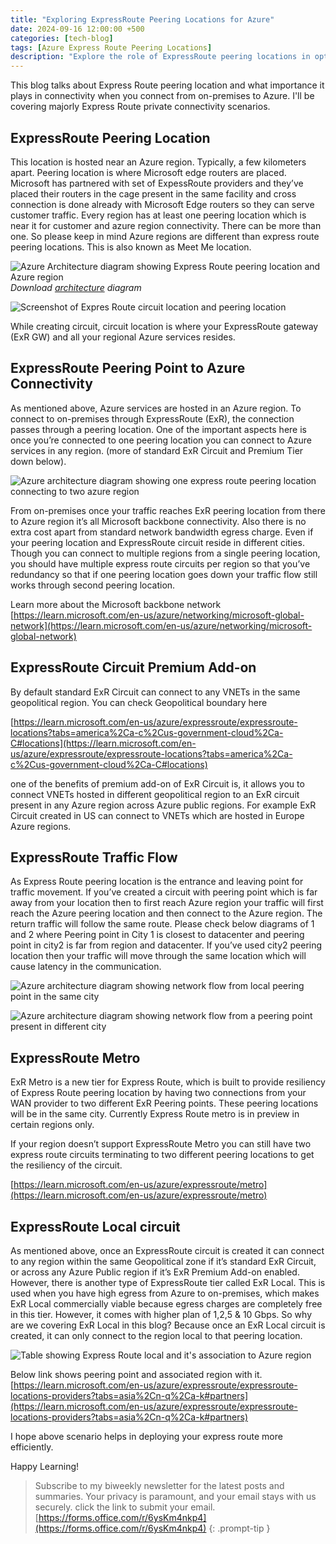 ```yaml
---
title: "Exploring ExpressRoute Peering Locations for Azure"
date: 2024-09-16 12:00:00 +500
categories: [tech-blog]
tags: [Azure Express Route Peering Locations]
description: "Explore the role of ExpressRoute peering locations in optimizing on-premises to Azure connectivity, covering private connectivity scenarios and circuit configurations"
---
```


This blog talks about Express Route peering location and what importance it plays in connectivity when you connect from on-premises to Azure. I'll be covering majorly Express Route private connectivity scenarios.

## ExpressRoute Peering Location
This location is hosted near an Azure region. Typically, a few kilometers apart. Peering location is where Microsoft edge routers are placed. Microsoft has partnered with set of ExpessRoute providers and they’ve placed their routers in the cage present in the same facility and cross connection is done already with Microsoft Edge routers so they can serve customer traffic. Every region has at least one peering location which is near it for customer and azure region connectivity. There can be more than one.
So please keep in mind Azure regions are different than express route peering locations.
This is also known as Meet Me location.

![Azure Architecture diagram showing Express Route peering location and Azure region](https://raw.githubusercontent.com/qureshiaquib/qureshiaquib.github.io/main/assets/16092024/architecture-of-express-route.jpg)
_Download [architecture](https://github.com/qureshiaquib/qureshiaquib.github.io/raw/main/assets/16092024/visio.vsdx) diagram_

![Screenshot of Expres Route circuit location and peering location](https://raw.githubusercontent.com/qureshiaquib/qureshiaquib.github.io/main/assets/16092024/expressroute-peering-location.jpg)

While creating circuit, circuit location is where your ExpressRoute gateway (ExR GW) and all your regional Azure services resides.

## ExpressRoute Peering Point to Azure Connectivity
As mentioned above, Azure services are hosted in an Azure region. To connect to on-premises through ExpressRoute (ExR), the connection passes through a peering location. One of the important aspects here is once you’re connected to one peering location you can connect to Azure services in any region. (more of standard ExR Circuit and Premium Tier down below).

![Azure architecture diagram showing one express route peering location connecting to two azure region](https://raw.githubusercontent.com/qureshiaquib/qureshiaquib.github.io/main/assets/16092024/peering-location-connecting-two-regions.jpg)

From on-premises once your traffic reaches ExR peering location from there to Azure region it’s all Microsoft backbone connectivity. Also there is no extra cost apart from standard network bandwidth egress charge. Even if your peering location and ExpressRoute circuit reside in different cities.
Though you can connect to multiple regions from a single peering location, you should have multiple express route circuits per region so that you’ve redundancy so that if one peering location goes down your traffic flow still works through second peering location.

Learn more about the Microsoft backbone network
[https://learn.microsoft.com/en-us/azure/networking/microsoft-global-network](https://learn.microsoft.com/en-us/azure/networking/microsoft-global-network)

## ExpressRoute Circuit Premium Add-on
By default standard ExR Circuit can connect to any VNETs in the same geopolitical region.
You can check Geopolitical boundary here

[https://learn.microsoft.com/en-us/azure/expressroute/expressroute-locations?tabs=america%2Ca-c%2Cus-government-cloud%2Ca-C#locations](https://learn.microsoft.com/en-us/azure/expressroute/expressroute-locations?tabs=america%2Ca-c%2Cus-government-cloud%2Ca-C#locations)

one of the benefits of premium add-on of ExR Circuit is, it allows you to connect VNETs hosted in different geopolitical region to an ExR circuit present in any Azure region across Azure public regions.
For example ExR Circuit created in US can connect to VNETs which are hosted in Europe Azure regions. 

## ExpressRoute Traffic Flow
As Express Route peering location is the entrance and leaving point for traffic movement.
If you’ve created a circuit with peering point which is far away from your location then to first reach Azure region your traffic will first reach the Azure peering location and then connect to the Azure region. The return traffic will follow the same route. 
Please check below diagrams of 1 and 2 where Peering point in City 1 is closest to datacenter and peering point in city2 is far from region and datacenter. If you’ve used city2 peering location then your traffic will move through the same location which will cause latency in the communication.

![Azure architecture diagram showing network flow from local peering point in the same city](https://raw.githubusercontent.com/qureshiaquib/qureshiaquib.github.io/main/assets/16092024/expressRoute-traffic-flow1.jpg)

![Azure architecture diagram showing network flow from a peering point present in different city](https://raw.githubusercontent.com/qureshiaquib/qureshiaquib.github.io/main/assets/16092024/expressRoute-traffic-flow2.jpg)

## ExpressRoute Metro
ExR Metro is a new tier for Express Route, which is built to provide resiliency of Express Route peering location by having two connections from your WAN provider to two different ExR Peering points. These peering locations will be in the same city. Currently Express Route metro is in preview in certain regions only.

If your region doesn’t support ExpressRoute Metro you can still have two express route circuits terminating to two different peering locations to get the resiliency of the circuit.

[https://learn.microsoft.com/en-us/azure/expressroute/metro](https://learn.microsoft.com/en-us/azure/expressroute/metro)

## ExpressRoute Local circuit
As mentioned above, once an ExpressRoute circuit is created it can connect to any region within the same Geopolitical zone if it’s standard ExR Circuit, or across any Azure Public region if it’s ExR Premium Add-on enabled. However, there is another type of ExpressRoute tier called ExR Local.
This is used when you have high egress from Azure to on-premises, which makes ExR Local commercially viable because egress charges are completely free in this tier. However, it comes with higher plan of 1,2,5 & 10 Gbps.
So why are we covering ExR Local in this blog? Because once an ExR Local circuit is created, it can only connect to the region local to that peering location.

![Table showing Express Route local and it's association to Azure region](https://raw.githubusercontent.com/qureshiaquib/qureshiaquib.github.io/main/assets/16092024/express-route-local.jpg)

Below link shows peering point and associated region with it.
[https://learn.microsoft.com/en-us/azure/expressroute/expressroute-locations-providers?tabs=asia%2Cn-q%2Ca-k#partners](https://learn.microsoft.com/en-us/azure/expressroute/expressroute-locations-providers?tabs=asia%2Cn-q%2Ca-k#partners)

I hope above scenario helps in deploying your express route more efficiently.

Happy Learning!

>Subscribe to my biweekly newsletter for the latest posts and summaries. Your privacy is paramount, and your email stays with us securely.
click the link to submit your email.
[https://forms.office.com/r/6ysKm4nkp4](https://forms.office.com/r/6ysKm4nkp4)
{: .prompt-tip }
